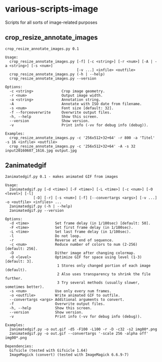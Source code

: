 # various-scripts-image
Scripts for all sorts of image-related purposes

## crop_resize_annotate_images

    crop_resize_annotate_images.py 0.1

    Usage:
      crop_resize_annotate_images.py [-f] [-c <string>] [-r <num>] [-A | -a <string>] [-s <num>]
                                     [-v ...] <infile> <outfile>
      crop_resize_annotate_images.py (-h | --help)
      crop_resize_annotate_images.py --version

    Options:
      -c <string>             Crop image geometry.
      -r <num>                Output image width.
      -a <string>             Annotation string.
      -A                      Annotate with ISO date from filename.
      -s <num>                Font size [default: 32].
      -f --forceoverwrite     Overwrite output files.
      -h, --help              Show this screen.
      --version               Show version.
      -v                      Print info (-vv for debug info (debug)).

    Examples:
      crop_resize_annotate_images.py -c '256x512+32+64' -r 800 -a 'Titel' -s 16 <infile> <outfile>
      crop_resize_annotate_images.py -c '256x512+32+64' -A -s 32 input20160607_1616.jpg output.jpg

## 2animatedgif

    2animatedgif.py 0.1 - makes animated GIF from images

    Usage:
      2animatedgif.py [-d <time>] [-F <time>] [-L <time>] [-c <num>] [-O <level>] [-l]
                 [-D] [-r] [-s <num>] [-f] [--convertargs <args>] [-v ...] -o <outfile> <infiles> ...
      2animatedgif.py (-h | --help)
      2animatedgif.py --version

    Options:
      -d <time>            Set frame delay (in 1/100sec) [default: 50].
      -F <time>            Set first frame delay (in 1/100sec).
      -L <time>            Set last frame delay (in 1/100sec).
      -l                   Do not loop.
      -r                   Reverse at end of sequence.
      -c <num>             Reduce number of colors to num (2-256) [default: 256].
      -D                   Dither image after changing colormap.
      -O <level>           Optimize GIF for space using level (1-3) [default: 3].
                            1 Stores only changed portion of each image (default).
                            2 Also uses transparency to shrink the file further.
                            3 Try several methods (usually slower, sometimes better).
      -s <num>             Use only every num frames.
      -o <outfile>         Write animated GIF to outfile.
      --convertargs <args> Additional arguments to convert.
      -f                   Overwrite output files.
      -h, --help           Show this screen.
      --version            Show version.
      -v                   Print info (-vv for debug info (debug)).

    Examples:
      2animatedgif.py -o out.gif -d5 -F100 -L100 -r -D -c32 -s2 img00*.png
      2animatedgif.py -o out.gif --convertargs '-scale 256 -alpha off' img00*.png

    Dependencies:
      Gifsicle (tested with Gifsicle 1.64)
      ImageMagick (convert) (tested with ImageMagick 6.6.9-7)
